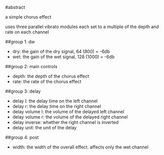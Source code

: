 #abstract

a simple chorus effect

uses three parallel vibrato modules each set to a multiple of the depth and rate on each channel

##group 1: dw

- dry: the gain of the dry signal, 64 (800) = -6db
- wet: the gain of the wet signal, 128 (1000) = -6db

##group 2: main controls

- depth: the depth of the chorus effect
- rate: the rate of the chorus effect

##group 3: delay

- delay l: the delay time on the left channel
- delay r: the delay time on the right channel
- delay volume l: the volume of the delayed left channel
- delay volume r: the volume of the delayed right channel
- delay inverse: whether the right channel is inverted
- delay unit: the unit of the delay

##group 4: post
- width: the width of the overall effect. affects only the wet channel
